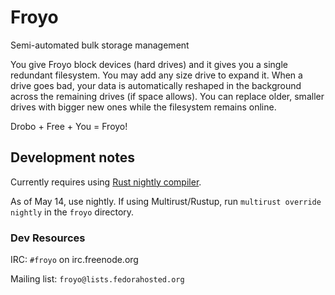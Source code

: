 # Froyo

Semi-automated bulk storage management

You give Froyo block devices (hard drives) and it gives you a single
redundant filesystem. You may add any size drive to expand it. When a
drive goes bad, your data is automatically reshaped in the background
across the remaining drives (if space allows). You can replace older,
smaller drives with bigger new ones while the filesystem remains online.

Drobo + Free + You = Froyo!

## Development notes

Currently requires using [Rust nightly compiler](https://doc.rust-lang.org/book/nightly-rust.html).

As of May 14, use nightly. If using Multirust/Rustup, run `multirust override nightly` in
the `froyo` directory.

### Dev Resources

IRC: `#froyo` on irc.freenode.org

Mailing list: `froyo@lists.fedorahosted.org`
